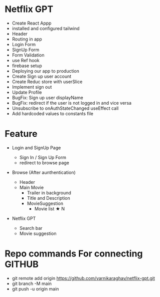 # Netflix GPT

- Create React Appp
- installed and configured tailwind
- Header
- Routing in app
- Login Form
- SignUp Form
- Form Validation
- use Ref hook
- firebase setup
- Deploying our app to production
- Create Sign up user account
- Create Reduc store with userSlice
- Implement sign out
- Update Profile
- BugFix: Sign up user displayName
- BugFix: redirect if the user is not logged in and vice versa
- Unsubscribe to onAuthStateChanged useEffect call
- Add hardcoded values to constants file

# Feature

- Login and SignUp Page
  - Sign In / Sign Up Form
  - redirect to browse page
- Browse (After aunthentication)

  - Header
  - Main Movie
    - Trailer in background
    - Title and Description
    - MovieSuggestion
      - Movie list ★ N

- Netflix GPT
  - Search bar
  - Movie suggestion

# Repo commands For connecting GITHUB

- git remote add origin https://github.com/varnikaraghav/netflix-gpt.git
- git branch -M main
- git push -u origin main
